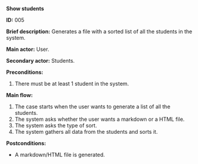 **Show students**

**ID:** 005

**Brief description:** Generates a file with a sorted list of all the students in the system.

**Main actor:** User.

**Secondary actor:** Students.

**Preconditions:**
  1. There must be at least 1 student in the system.

**Main flow:**
  1. The case starts when the user wants to generate a list of all the students.
  2. The system asks whether the user wants a markdown or a HTML file.
  3. The system asks the type of sort.
  4. The system gathers all data from the students and sorts it.

**Postconditions:**
  * A markdown/HTML file is generated.
